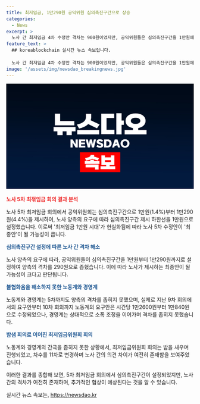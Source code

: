 ```yaml
---
title: 최저임금, 1만290원 공익위원 심의촉진구간으로 상승
categories:
  - News
excerpt: >
  노사 간 최저임금 4차 수정안 격차는 900원이었지만, 공익위원들은 심의촉진구간을 1만원에서 1만290원으로 제시해 최저임금 1만원 시대를 열었고, 이로 인해 5차 수정안이 최종안이 될 듯한 상황이다. 밤샘 마라톤 심의로 차수를 11차로 변경된 최저임금위원회는 공익위원들의 제시로 인해 노사가 최종안을 제출해야 한다. 노사 요청에 따라 1만(1.4%)~1만290원(4.4%)을 제시한 공익위원들이 노사 간의 이견을 좁히지 못해 심의를 진행하고 있다.
feature_text: >
  ## koreablockchain 실시간 뉴스 속보입니다.

  노사 간 최저임금 4차 수정안 격차는 900원이었지만, 공익위원들은 심의촉진구간을 1만원에서 1만290원으로 제시해 최저임금 1만원 시대를 열었고, 이로 인해 5차 수정안이 최종안이 될 듯한 상황이다. 밤샘 마라톤 심의로 차수를 11차로 변경된 최저임금위원회는 공익위원들의 제시로 인해 노사가 최종안을 제출해야 한다. 노사 요청에 따라 1만(1.4%)~1만290원(4.4%)을 제시한 공익위원들이 노사 간의 이견을 좁히지 못해 심의를 진행하고 있다.
image: '/assets/img/newsdao_breakingnews.jpg'
---
```


<p><img src="/assets/img/newsdao_breakingnews.jpg" alt="koreablockchain 속보" /></p>

<p><b><span style="color: #ee2323;">노사 5차 최젂임금 회의 결과 분석</span></b></p>

<p>노사 5차 최저임금 회의에서 공익위원회는 심의촉진구간으로 1만원(1.4%)부터 1만290원(4.4%)을 제시하여, 노사 양측의 요구에 따라 심의촉진구간 제시 하한선을 1만원으로 설정했습니다. 이로써 '최저임금 1만원 시대'가 현실화됨에 따라 노사 5차 수정안이 '최종안'이 될 가능성이 큽니다.</p>

<p><b><span style="color: #1a5490;">심의촉진구간 설정에 따른 노사 간 격차 해소</span></b></p>

<p>노사 양측의 요구에 따라, 공익위원들이 심의촉진구간을 1만원부터 1만290원까지로 설정하여 양측의 격차를 290원으로 좁혔습니다. 이에 따라 노사가 제시하는 최종안이 될 가능성이 크다고 판단됩니다.</p>

<p><b><span style="color: #1a5490;">불협화음을 해소하지 못한 노동계와 경영계</span></b></p>

<p>노동계와 경영계는 5차까지도 양측의 격차를 좁히지 못했으며, 실제로 지난 9차 회의에서의 요구안부터 10차 회의까지 노동계의 요구안은 시간당 1만2600원부터 1만840원으로 수정되었으나, 경영계는 상대적으로 소폭 조정을 이어가며 격차를 좁히지 못했습니다.</p>

<p><b><span style="color: #1a5490;">밤샘 회의로 이어진 최저임금위원회 회의</span></b></p>

<p>노동계와 경영계의 간극을 좁히지 못한 상황에서, 최저임금위원회 회의는 밤을 새우며 진행되었고, 차수를 11차로 변경하며 노사 간의 의견 차이가 여전히 존재함을 보여주었습니다.</p>

<p>이러한 결과를 종합해 보면, 5차 최저임금 회의에서 심의촉진구간이 설정되었지만, 노사 간의 격차가 여전히 존재하며, 추가적인 협상이 예상된다는 것을 알 수 있습니다.</p>
실시간 뉴스 속보는, <a href="https://newsdao.kr" rel="dofollow">https://newsdao.kr</a>


